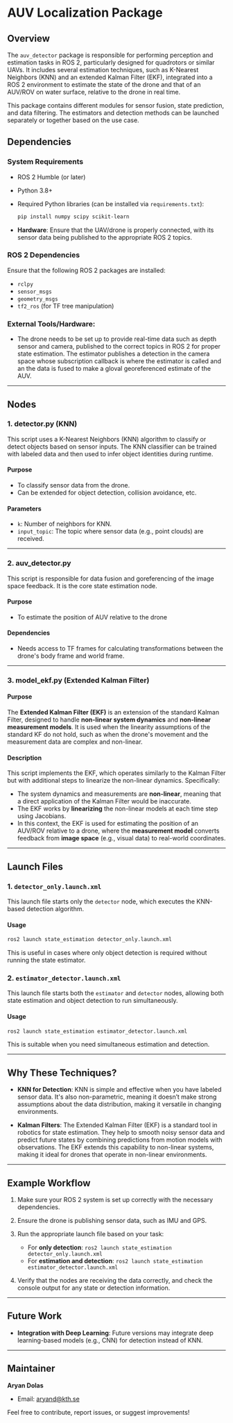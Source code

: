 # AUV Localization Package

## Overview

The `auv_detector` package is responsible for performing perception and estimation tasks in ROS 2, particularly designed for quadrotors or similar UAVs. It includes several estimation techniques, such as K-Nearest Neighbors (KNN) and an extended Kalman Filter (EKF), integrated into a ROS 2 environment to estimate the state of the drone and that of an AUV/ROV on water surface, relative to the drone in real time.

This package contains different modules for sensor fusion, state prediction, and data filtering. The estimators and detection methods can be launched separately or together based on the use case.

## Dependencies

### System Requirements

- ROS 2 Humble (or later)
- Python 3.8+
- Required Python libraries (can be installed via `requirements.txt`):
  ```bash
  pip install numpy scipy scikit-learn
  ```
  
- **Hardware**: Ensure that the UAV/drone is properly connected, with its sensor data being published to the appropriate ROS 2 topics.

### ROS 2 Dependencies
Ensure that the following ROS 2 packages are installed:
- `rclpy`
- `sensor_msgs`
- `geometry_msgs`
- `tf2_ros` (for TF tree manipulation)

### External Tools/Hardware:
- The drone needs to be set up to provide real-time data such as depth sensor and camera, published to the correct topics in ROS 2 for proper state estimation. The estimator publishes a detection in the camera space whose subscription callback is where the estimator is called and an the data is fused to make a gloval georeferenced estimate of the AUV.

---

## Nodes

### 1. **detector.py (KNN)**
This script uses a K-Nearest Neighbors (KNN) algorithm to classify or detect objects based on sensor inputs. The KNN classifier can be trained with labeled data and then used to infer object identities during runtime.

#### Purpose
- To classify sensor data from the drone.
- Can be extended for object detection, collision avoidance, etc.

#### Parameters
- `k`: Number of neighbors for KNN.
- `input_topic`: The topic where sensor data (e.g., point clouds) are received.

---

### 2. **auv_detector.py**
This script is responsible for data fusion and goreferencing of the image space feedback. It is the core state estimation node.

#### Purpose

- To estimate the position of AUV relative to the drone

#### Dependencies
- Needs access to TF frames for calculating transformations between the drone's body frame and world frame.


---

### **3. model_ekf.py (Extended Kalman Filter)**

#### **Purpose**
The **Extended Kalman Filter (EKF)** is an extension of the standard Kalman Filter, designed to handle **non-linear system dynamics** and **non-linear measurement models**. It is used when the linearity assumptions of the standard KF do not hold, such as when the drone's movement and the measurement data are complex and non-linear.

#### **Description**
This script implements the EKF, which operates similarly to the Kalman Filter but with additional steps to linearize the non-linear dynamics. Specifically:
- The system dynamics and measurements are **non-linear**, meaning that a direct application of the Kalman Filter would be inaccurate.
- The EKF works by **linearizing** the non-linear models at each time step using Jacobians.
- In this context, the EKF is used for estimating the position of an AUV/ROV relative to a drone, where the **measurement model** converts feedback from **image space** (e.g., visual data) to real-world coordinates.

---

## Launch Files

### 1. `detector_only.launch.xml`
This launch file starts only the `detector` node, which executes the KNN-based detection algorithm.

#### Usage
```bash
ros2 launch state_estimation detector_only.launch.xml
```
This is useful in cases where only object detection is required without running the state estimator.

### 2. `estimator_detector.launch.xml`
This launch file starts both the `estimator` and `detector` nodes, allowing both state estimation and object detection to run simultaneously.

#### Usage
```bash
ros2 launch state_estimation estimator_detector.launch.xml
```
This is suitable when you need simultaneous estimation and detection.

---

## Why These Techniques?

- **KNN for Detection**: KNN is simple and effective when you have labeled sensor data. It's also non-parametric, meaning it doesn’t make strong assumptions about the data distribution, making it versatile in changing environments.
  
- **Kalman Filters**: The Extended Kalman Filter (EKF) is a standard tool in robotics for state estimation. They help to smooth noisy sensor data and predict future states by combining predictions from motion models with observations. The EKF extends this capability to non-linear systems, making it ideal for drones that operate in non-linear environments.

---

## Example Workflow

1. Make sure your ROS 2 system is set up correctly with the necessary dependencies.
2. Ensure the drone is publishing sensor data, such as IMU and GPS.
3. Run the appropriate launch file based on your task:
   - For **only detection**: `ros2 launch state_estimation detector_only.launch.xml`
   - For **estimation and detection**: `ros2 launch state_estimation estimator_detector.launch.xml`

4. Verify that the nodes are receiving the data correctly, and check the console output for any state or detection information.

---

## Future Work

- **Integration with Deep Learning**: Future versions may integrate deep learning-based models (e.g., CNN) for detection instead of KNN.

---

## Maintainer

**Aryan Dolas**
- Email: aryand@kth.se

Feel free to contribute, report issues, or suggest improvements!

